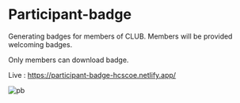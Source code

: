 # Participant-badge
Generating badges for members of CLUB. Members will be provided welcoming badges.

Only members can download badge.

Live : https://participant-badge-hcscoe.netlify.app/

![pb](https://user-images.githubusercontent.com/67673060/142614920-dc79c089-3ce4-40f7-9f28-02e15d392439.png)
